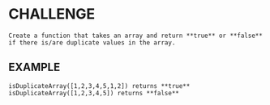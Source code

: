# CHALLENGE

    Create a function that takes an array and return **true** or **false** if there is/are duplicate values in the array.

## EXAMPLE

    isDuplicateArray([1,2,3,4,5,1,2]) returns **true**
    isDuplicateArray([1,2,3,4,5]) returns **false**
